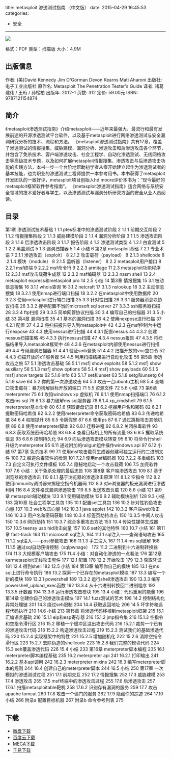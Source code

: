 title: metasploit 渗透测试指南 （中文版）
date: 2015-04-29 16:45:53
categories:
  - 安全
---

![](http://img5.douban.com/lpic/s7042137.jpg)

格式：PDF
类型：扫描版
大小：4.9M

<!--more-->

## 出版信息 ##

作者: (美)David Kennedy Jim O'Gorman Devon Kearns Mati Aharoni 
出版社: 电子工业出版社
原作名: Metasploit The Penetration Tester's Guide
译者: 诸葛建伟 / 王珩 / 孙松柏 
出版年: 2012-1
页数: 312
定价: 59.00元
ISBN: 9787121154874

## 简介 ##

《metasploit渗透测试指南》介绍metasploit——近年来最强大、最流行和最有发展前途的开源渗透测试平台软件，以及基于metasploit进行网络渗透测试与安全漏洞研究分析的技术、流程和方法。
《metasploit渗透测试指南》共有17章，覆盖了渗透测试的情报搜集、威胁建模、漏洞分析、渗透攻击和后渗透攻击各个环节，并包含了免杀技术、客户端渗透攻击、社会工程学、自动化渗透测试、无线网络攻击等高级技术专题，以及如何扩展metasploit情报搜集、渗透攻击与后渗透攻击功能的实践方法，本书一步一个台阶地帮助初学者从零开始建立起作为渗透测试者的基本技能，也为职业的渗透测试工程师提供一本参考用书。本书获得了metasploit开发团队的一致好评，metasploit项目创始人hd moore评价本书为：“现今最好的metasploit框架软件参考指南”。
《metasploit渗透测试指南》适合网络与系统安全领域的技术爱好者与学生，以及渗透测试与漏洞分析研究方面的安全从业人员阅读。

## 目录 ##

第1章 渗透测试技术基础 1
1.1 ptes标准中的渗透测试阶段 2
1.1.1 前期交互阶段 2
1.1.2 情报搜集阶段 2
1.1.3 威胁建模阶段 2
1.1.4 漏洞分析阶段 3
1.1.5 渗透攻击阶段 3
1.1.6 后渗透攻击阶段 3
1.1.7 报告阶段 4
1.2 渗透测试类型 4
1.2.1 白盒测试 5
1.2.2 黑盒测试 5
1.3 漏洞扫描器 5
1.4 小结 6
第2章 metasploit基础 7
2.1 专业术语 7
2.1.1 渗透攻击（exploit） 8
2.1.2 攻击载荷（payload） 8
2.1.3 shellcode 8
.2.1.4 模块（module） 8
2.1.5 监听器（listener） 8
2.2 metasploit用户接口 8
2.2.1 msf终端 9
2.2.2 msf命令行 9
2.2.3 armitage 11
2.3 metasploit功能程序 12
2.3.1 msf攻击载荷生成器 12
2.3.2 msf编码器 13
2.3.3 nasm shell 13
2.4 metasploit express和metasploit pro 14
2.5 小结 14
第3章 情报搜集 15
3.1 被动信息搜集 16
3.1.1 whois查询 16
3.1.2 netcraft 17
3.1.3 nslookup 18
3.2 主动信息搜集 18
3.2.1 使用nmap进行端口扫描 18
3.2.2 在metasploit中使用数据库 20
3.2.3 使用metasploit进行端口扫描 25
3.3 针对性扫描 26
3.3.1 服务器消息块协议扫描 26
3.3.2 搜寻配置不当的microsoft sql server 27
3.3.3 ssh服务器扫描 28
3.3.4 ftp扫描 29
3.3.5 简单网管协议扫描 30
3.4 编写自己的扫描器 31
3.5 小结 33
第4章 漏洞扫描 35
4.1 基本的漏洞扫描 36
4.2 使用nexpose进行扫描 37
4.2.1 配置 37
4.2.2 将扫描报告导入到metasploit中 42
4.2.3 在msf控制台中运行nexpose 43
4.3 使用nessus进行扫描 44
4.3.1 配置nessus 44
4.3.2 创建nessus扫描策略 45
4.3.3 执行nessus扫描 47
4.3.4 nessus报告 47
4.3.5 将扫描结果导入metasploit框架中 48
4.3.6 在metasploit内部使用nessus进行扫描 49
4.4 专用漏洞扫描器 51
4.4.1 验证smb登录 51
4.4.2 扫描开放的vnc空口令 52
4.4.3 扫描开放的x11服务器 54
4.5 利用扫描结果进行自动化攻击 56
第5章 渗透攻击之旅 57
5.1 渗透攻击基础 58
5.1.1 msf] show exploits 58
5.1.2 msf] show auxiliary 58
5.1.3 msf] show options 58
5.1.4 msf] show payloads 60
5.1.5 msf] show targets 62
5.1.6 info 63
5.1.7 set和unset 63
5.1.8 setg和unsetg 64
5.1.9 save 64
5.2 你的第一次渗透攻击 64
5.3 攻击一台ubuntu主机 68
5.4 全端口攻击载荷：暴力猜解目标开放的端口 71
5.5 资源文件 72
5.6 小结 73
第6章 meterpreter 75
6.1 攻陷windows xp 虚拟机 76
6.1.1 使用nmap扫描端口 76
6.1.2 攻击ms sql 76
6.1.3 暴力破解ms sql服务器 78
6.1.4 xp_cmdshell 79
6.1.5 meterpreter基本命令 80
6.1.6 获取键盘记录 81
6.2 挖掘用户名和密码 82
6.2.1 提取密码哈希值 82
6.2.2 使用meterpreter命令获取密码哈希值 83
6.3 传递哈希值 84
6.4 权限提升 85
6.5 令牌假冒 87
6.6 使用ps 87
6.7 通过跳板攻击其他机器 89
6.8 使用meterpreter脚本 92
6.8.1 迁移进程 92
6.8.2 关闭杀毒软件 93
6.8.3 获取系统密码哈希值 93
6.8.4 查看目标机上的所有流量 93
6.8.5 攫取系统信息 93
6.8.6 控制持久化 94
6.9 向后渗透攻击模块转变 95
6.10 将命令行shell升级为meterpreter 95
6.11 通过附加的railgun组件操作windows api 97
6.12 小结 97
第7章 免杀技术 99
7.1 使用msf攻击载荷生成器创建可独立运行的二进制文件 100
7.2 躲避杀毒软件的检测 101
7.2.1 使用msf编码器 102
7.2.2 多重编码 103
7.3 自定义可执行文件模板 105
7.4 隐秘地启动一个攻击载荷 106
7.5 加壳软件 107
7.6 小结：关于免杀处理的最后忠告 108
第8章 客户端渗透攻击 109
8.1 基于浏览器的渗透攻击 110
8.1.1 基于浏览器的渗透攻击原理 111
8.1.2 空指令 112
8.2 使用immunity调试器来揭秘空指令机器码 112
8.3 对ie浏览器的极光漏洞进行渗透利用 116
8.4 文件格式漏洞渗透攻击 119
8.5 发送攻击负载 120
8.6 小结 121
第9章 metasploit辅助模块 123
9.1 使用辅助模块 126
9.2 辅助模块剖析 128
9.3 小结 133
第10章 社会工程学工具包 135
10.1 配置set工具包 136
10.2 针对性钓鱼攻击向量 137
10.3 web攻击向量 142
10.3.1 java applet 142
10.3.2 客户端web攻击 146
10.3.3 用户名和密码获取 148
10.3.4 标签页劫持攻击 150
10.3.5 中间人攻击 150
10.3.6 网页劫持 151
10.3.7 综合多重攻击方法 153
10.4 传染性媒体生成器 157
10.5 teensy usb hid攻击向量 157
10.6 set的其他特性 160
10.7 小结 161
第11章 fast-track 163
11.1 microsoft sql注入 164
11.1.1 sql注入——查询语句攻击 165
11.1.2 sql注入——post参数攻击 166
11.1.3 手工注入 167
11.1.4 ms sql破解 168
11.1.5 通过sql自动获得控制（sqlpwnage） 172
11.2 二进制到十六进制转换器 174
11.3 大规模客户端攻击 175
11.4 小结：对自动化渗透的一点看法 176
第12章 karmetasploit无线攻击套件 177
12.1 配置 178
12.2 开始攻击 179
12.3 获取凭证 181
12.4 得到shell 182
12.5 小结 184
第13章 编写你自己的模块 185
13.1 在ms sql上进行命令执行 186
13.2 探索一个已存在的metasploit模块 187
13.3 编写一个新的模块 189
13.3.1 powershell 189
13.3.2 运行shell渗透攻击 190
13.3.3 编写powershell_upload_exec函数 192
13.3.4 从十六进制转换回二进制程序 192
13.3.5 计数器 194
13.3.6 运行渗透攻击模块 195
13.4 小结：代码重用的能量 196
第14章 创建你自己的渗透攻击模块 197
14.1 fuzz测试的艺术 198
14.2 控制结构化异常处理链 201
14.3 绕过seh限制 204
14.4 获取返回地址 206
14.5 坏字符和远程代码执行 210
14.6 小结 213
第15章 将渗透代码移植到metasploit框架 215
15.1 汇编语言基础 216
15.1.1 eip和esp寄存器 216
15.1.2 jmp指令集 216
15.1.3 空指令和空指令滑行区 216
15.2 移植一个缓冲区溢出攻击代码 216
15.2.1 裁剪一个已有的渗透攻击代码 218
15.2.2 构造渗透攻击过程 219
15.2.3 测试我们的基础渗透代码 220
15.2.4 实现框架中的特性 221
15.2.5 增加随机化 222
15.2.6 消除空指令滑行区 223
15.2.7 去除伪造的shellcode 223
15.2.8 我们完整的模块代码 224
15.3 seh覆盖渗透代码 226
15.4 小结 233
第16章 meterpreter脚本编程 235
16.1 meterpreter脚本编程基础 235
16.2 meterpreter api 241
16.2.1 打印输出 241
16.2.2 基本api调用 242
16.2.3 meterpreter mixins 242
16.3 编写meterpreter脚本的规则 244
16.4 创建自己的meterpreter脚本 244
16.5 小结 250
第17章 一次模拟的渗透测试过程 251
17.1 前期交互 252
17.2 情报搜集 252
17.3 威胁建模 253
17.4 渗透攻击 255
17.5 msf终端中的渗透攻击过程 255
17.6 后渗透攻击 257
17.6.1 扫描metasploitable靶机 258
17.6.2 识别存有漏洞的服务 259
17.7 攻击apache tomcat 260
17.8 攻击一个偏门的服务 262
17.9 隐藏你的踪迹 264
17.10 小结 266
附录a 配置目标机器 267
附录b 命令参考列表 275

## 下载 ##

* [微盘下载](http://vdisk.weibo.com/s/aADaW4YRP1H91)
* [百度云下载](http://pan.baidu.com/s/1jGvKh6I)
* [MEGA下载](https://mega.co.nz/#!aEVGzQ5b!60ikBvuOpmyzj6pJ0b0sSwm7Ufv1Zj54rAgRjCVDhUs)
* [千易下载](http://1000eb.com/1gg39)
